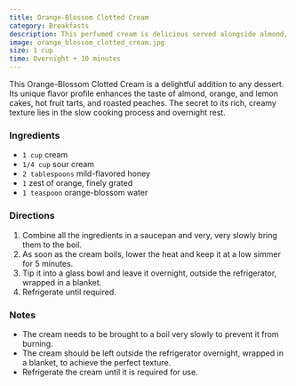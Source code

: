 ```yaml
---
title: Orange-Blossom Clotted Cream
category: Breakfasts
description: This perfumed cream is delicious served alongside almond, orange, and lemon cakes, or with hot fruit tarts, or roasted peaches.
image: orange_blossom_clotted_cream.jpg
size: 1 cup
time: Overnight + 10 minutes
---
```


This Orange-Blossom Clotted Cream is a delightful addition to any dessert. Its unique flavor profile enhances the taste of almond, orange, and lemon cakes, hot fruit tarts, and roasted peaches. The secret to its rich, creamy texture lies in the slow cooking process and overnight rest.

### Ingredients

* `1 cup` cream
* `1/4 cup` sour cream
* `2 tablespoons` mild-flavored honey
* `1` zest of orange, finely grated
* `1 teaspoon` orange-blossom water

### Directions

1. Combine all the ingredients in a saucepan and very, very slowly bring them to the boil.
2. As soon as the cream boils, lower the heat and keep it at a low simmer for 5 minutes.
3. Tip it into a glass bowl and leave it overnight, outside the refrigerator, wrapped in a blanket.
4. Refrigerate until required.

### Notes

- The cream needs to be brought to a boil very slowly to prevent it from burning.
- The cream should be left outside the refrigerator overnight, wrapped in a blanket, to achieve the perfect texture.
- Refrigerate the cream until it is required for use.